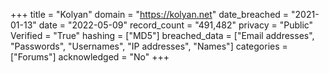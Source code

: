 +++
title = "Kolyan"
domain = "https://kolyan.net"
date_breached = "2021-01-13"
date = "2022-05-09"
record_count = "491,482"
privacy = "Public"
Verified = "True"
hashing = ["MD5"]
breached_data = ["Email addresses", "Passwords", "Usernames", "IP addresses", "Names"]
categories = ["Forums"]
acknowledged = "No"
+++